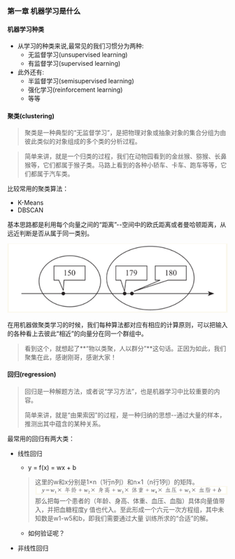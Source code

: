 ### 第一章 机器学习是什么

#### 机器学习种类

* 从学习的种类来说,最常见的我们习惯分为两种:
	* 无监督学习(unsupervised learning)
	* 有监督学习(supervised learning)
* 此外还有:
	*  半监督学习(semisupervised learning)
	*  强化学习(reinforcement learning)
	*  等等

#### 聚类(clustering)

>聚类是一种典型的“无监督学习”，是把物理对象或抽象对象的集合分组为由彼此类似的对象组成的多个类的分析过程。

>简单来讲，就是一个归类的过程，我们在动物园看到的金丝猴、猕猴、长鼻猴等，它们都属于猴子类。马路上看到的各种小轿车、卡车、跑车等等，它们都属于汽车类。

比较常用的聚类算法：

* K-Means
* DBSCAN

基本思路都是利用每个向量之间的“距离”--空间中的欧氏距离或者曼哈顿距离，从远近判断是否从属于同一类别。

![](1-1.png)

在用机器做聚类学习的时候，我们每种算法都对应有相应的计算原则，可以把输入的各种看上去彼此“相近”的向量分在同一个群组中。

>看到这个，就想起了**“物以类聚，人以群分”**这句话。正因为如此，我们聚集在此，感谢刚哥，感谢大家！

#### 回归(regression)

>回归是一种解题方法，或者说“学习方法”，也是机器学习中比较重要的内容。
>
>简单来讲，就是“由果索因”的过程，是一种归纳的思想--通过大量的样本，推测出其中蕴含的某种关系。

最常用的回归有两大类：

* 线性回归
	* y = f(x) = wx + b
	
	>这里的w和x分别是1×n（1行n列）和n×1（n行1列）的矩阵。
	![](1-2.png)
	那么把每一个患者的（年龄、身高、体重、血压、血脂）具体向量值带入，并把血糖程度y	值也代入。至此形成一个六元一次方程组，其中未知数是w1-w5和b，即我们需要通过大量	训练所求的“合适”的解。
	
	* 如何验证呢？
	>
* 非线性回归




